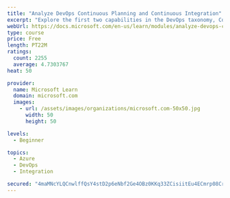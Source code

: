 ```yaml
---
title: "Analyze DevOps Continuous Planning and Continuous Integration"
excerpt: "Explore the first two capabilities in the DevOps taxonomy, Continuous Planning and Continuous Integration."
webUrl: https://docs.microsoft.com/en-us/learn/modules/analyze-devops-continuous-planning-intergration/
type: course
price: Free
length: PT22M
ratings:
  count: 2255
  average: 4.7303767
heat: 50

provider:
  name: Microsoft Learn
  domain: microsoft.com
  images:
    - url: /assets/images/organizations/microsoft.com-50x50.jpg
      width: 50
      height: 50

levels:
  - Beginner

topics:
  - Azure
  - DevOps
  - Integration

secured: "4maMNcYLQCnwlffQsY4stD2p6eNbf2Ge4OBz0KKq33ZCisiitEu4ECmrp08CrlRMmIH8diBpwIQ5YmWrkPZxllup7cT5uWgvHJMqdq6jZQ1wBRW+HdIE3D6GiOFYP1cZ2Z1aQavvMBbKHwPzniJR879olFU1CfAyzGCmLv2hrHkLrWeTW8ssgRRXFSBA7KUqWPuj8Is5B6EUI2blGBX5XxJNi/Fws8q8PVCfIibCz64p/QlaBMX/yJP9mEYfhR3S0aNVI+2Jn9SrRYmg+Ln6qeZ2MPeg5+6Y5S9J3XHyaQ1kA1rMHjpdMHCKbQHNvXqnlEyoUwh/L1Nu/xVxtoRsgjqD1LwxI11oO3WQ8wXj0dqfZcKztv6dc8ru+sJNToz/NUBJbtgmGuAw0anTueIl7yMCIKAONEvfX9ZICXZm3rE=;IqdNy2Y286OpIdoycbDBfg=="
---
```


